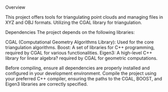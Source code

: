 Overview

This project offers tools for triangulating point clouds and managing files in XYZ and OBJ formats. Utilizing the CGAL library for triangulation.

Dependencies
The project depends on the following libraries:

CGAL (Computational Geometry Algorithms Library): Used for the core triangulation algorithms.
Boost: A set of libraries for C++ programming, required by CGAL for various functionalities.
Eigen3: A high-level C++ library for linear algebra? required by CGAL for geometric computations.

Before compiling, ensure all dependencies are properly installed and configured in your development environment. 
Compile the project using your preferred C++ compiler, ensuring the paths to the CGAL, BOOST, and Eigen3 libraries are correctly specified.
